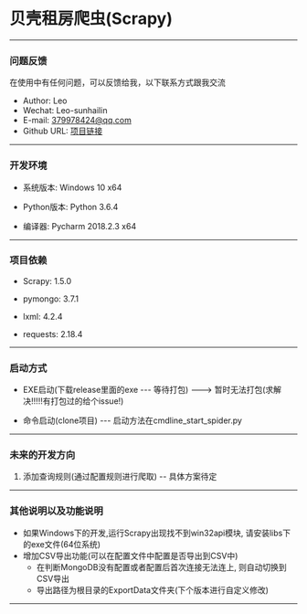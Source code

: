 # 贝壳租房爬虫(Scrapy)

---

<h3 id="Q&A">问题反馈</h3>
在使用中有任何问题，可以反馈给我，以下联系方式跟我交流

* Author: Leo
* Wechat: Leo-sunhailin 
* E-mail: 379978424@qq.com 
* Github URL: [项目链接](https://github.com/sunhailin-Leo/BeiKeZuFangSpider)

---

<h3 id="DevEnv">开发环境</h3>

* 系统版本: Windows 10 x64

* Python版本: Python 3.6.4

* 编译器: Pycharm 2018.2.3 x64

---

<h3 id="ProjectDependency">项目依赖</h3>

* Scrapy: 1.5.0

* pymongo: 3.7.1

* lxml: 4.2.4

* requests: 2.18.4


---

<h3 id="StartWays">启动方式</h3>

* EXE启动(下载release里面的exe --- 等待打包) ---> 暂时无法打包(求解决!!!!!有打包过的给个issue!)

* 命令启动(clone项目) --- 启动方法在cmdline_start_spider.py

---

<h3 id="FutureWork">未来的开发方向</h3>

1. 添加查询规则(通过配置规则进行爬取) -- 具体方案待定


---

<h3 id="OtherSomething">其他说明以及功能说明</h3>

* 如果Windows下的开发,运行Scrapy出现找不到win32api模块, 请安装libs下的exe文件(64位系统)
* 增加CSV导出功能(可以在配置文件中配置是否导出到CSV中)
    * 在判断MongoDB没有配置或者配置后首次连接无法连上, 则自动切换到CSV导出
    * 导出路径为根目录的ExportData文件夹(下个版本进行自定义修改)

---
